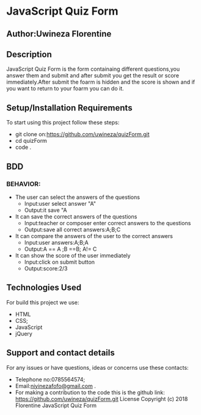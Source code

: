 # JavaScript Quiz Form
## Author:Uwineza Florentine
## Description
JavaScript Quiz Form is the form containaing different questions,you answer them and submit and after submit you get the result or score immediately.After submit the foarm is hidden and the score is shown and if you want to return to your foarm you can do it.
## Setup/Installation Requirements
To start using this project follow these steps:
* git clone on:https://github.com/uwineza/quizForm.git  
* cd quizForm
* code .
## BDD
### BEHAVIOR:
* The user can select the answers of the questions
  * Input:user select answer "A"
  * Output:it save "A
* It can save the correct answers of the questions
  * Input:teacher or composer enter correct answers to the questions
  * Output:save all correct answers:A;B;C
* It can compare the answers of the user  to the correct answers
  * Input:user answers:A;B;A
  * Output:A == A ;B ==B; A!= C
* It can show the score of the user immediately
  * Input:click on submit button
  * Output:score:2/3

## Technologies Used
For build this project we use:
* HTML
* CSS;
* JavaScript
* jQuery
## Support and contact details
For any issues or have questions, ideas or concerns use these contacts:

* Telephone no:0785564574;
* Email:niyinezafofo@gmail.com .
* For making a contribution to the code this is the github link: https://github.com/uwineza/quizForm.git
License
Copyright (c) 2018 Florentine JavaScript Quiz Form
